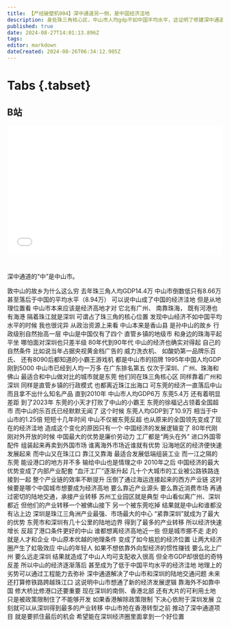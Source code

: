 ```yaml
---
title: 【产经破壁机004】深中通道另一侧，是中国经济洼地
description: 身处珠三角核心区，中山市人均gdp不如中国平均水平，这证明了修建深中通道的必要性。
published: true
date: 2024-08-27T14:01:13.896Z
tags: 
editor: markdown
dateCreated: 2024-08-26T06:34:12.905Z
---
```


# Tabs {.tabset}

## B站

<div style="position: relative; padding: 30% 45%;">
<iframe style="position: absolute; width: 100%; height: 100%; left: 0; top: 0;" src="//player.bilibili.com/player.html?&bvid=BV1ymiueEENN&page=1&as_wide=1&high_quality=1&danmaku=1&autoplay=0" scrolling="no" border="0" frameborder="no" framespacing="0" allowfullscreen="true"></iframe>
</div>


#

深中通道的“中”是中山市。

敦中山的故乡为什么这么穷
去年珠三角人均GDP14.4万
中山市倒数低只有8.66万
甚至落后于中国的平均水平（8.94万）
可以说中山成了中国的经济洼地
但是从地理位置看
中山市本来应该是经济高地才对
它北有广州、
南靠珠海，
既有河港也有海港
隔着珠江就是深圳
可谓占了珠三角的核心位置
发现中山经济不如中国平均水平的时候
我也很诧异
从政治资源上来看
中山本来是香山县
是孙中山的故乡
行政级别自然抬高一层
中山是中国仅有了四个
直管乡镇的地级市
和身边的珠海平起平坐
哪怕面对深圳也只差半级
80年代到90年代
中山的经济也确实对得起
自己的自然条件
比如说当年占据央视黄金档广告的
威力洗衣机、
如酸奶第一品牌乐百氏、
还有8090后都知道的小霸王游戏机
都是中山市的招牌
1995年中国人均GDP刚到5000
中山市已经到人均一万多
在广东排名第五
仅次于深圳、广州、珠海和佛山
最适合和中山做对比的城市就是东莞
他们同在珠三角核心区
同样靠着广州和深圳
同样是直管乡镇的行政模式
也都离近珠江出海口
可东莞的经济一直落后中山
而且拿不出什么知名产品
直到2010年
中山市人均GDP6万
东莞5.4万
还有着明显差距
到了2023年
东莞的小天才打败了中山的小霸王
东莞的徐福记占领着全国超市
而中山的乐百氏已经默默无闻了
这个时候
东莞人均GDP到了10.9万
相当于中山市的1.25倍
短短十几年时间
中山不仅被东莞反超
也从原来的全国领先变成了现在的经济洼地
造成这个变化的原因只有一个
中国经济的发展逻辑变了
80年代刚刚对外开放的时候
中国最大的优势是廉价劳动力
工厂都是“两头在外”
进口外国零配件
组装起来再卖到外国市场
谁离海外市场近谁就有优势
沿海地区的经济便快速发展起来
而中山又在珠江口
靠江又靠海
最适合发展低端组装工业
而一江之隔的东莞
能设港口的地方并不多
输给中山也是情理之中
2010年之后
中国经济的最大优势变成了内部产业配套
“血汗工厂”逐渐升起
几十个大城市的工业被公路铁路连接到一起
整个产业链的效率不断提升
压倒了通过海运连接起来的西方产业链
这时候要是哪个中国城市想要成为经济高地
要么靠近产业源头
要么靠近消费市场
再通过密切的陆地交通，承接产业转移
苏州工业园区就是典型
中山看似离广州、深圳都近
但他们的产业转移一个被佛山接下
另一个被东莞吃掉
结果就是中山和谁都没有沾上边
深圳是珠江三角洲产业最强、市场最大的中心
“紧靠深圳”就成为了最大的优势
东莞市和深圳有几十公里的陆地边界
得到了最多的产业转移
所以经济快速增长
反超了港口条件更好的中山
谁都想离经济高地近一些
但是城市挪不走
走的就是人才和企业
中山原本优越的地理条件
变成了如今尴尬的经济位置
让两大经济圈产生了虹吸效应
中山的年轻人
如果不想依靠外向型经济的惯性赚钱
要么北上广州
要么远走深圳
结果就造成了中山人均可支配收入很高
但全市GDP却很低的奇特反差
所以中山的经济逐渐落后
甚至成为了低于中国平均水平的经济洼地
地理上的劣势可以通过工程能力去弥补
深中通道解决了中山市和深圳的陆地交通问题
未来还打算修铁路跨越珠江口
这说明中山市想通了新的经济发展逻辑
靠海外不如靠中国
修大桥比修港口还要重要
现在深圳的南侧、香港北部
还有大片的可利用土地
只是被政策限制住了不能够开发
如果香港解除政策限制
下决心依附于深圳发展
立刻就可以从深圳得到最多的产业转移
中山市抢在香港转型之前
推动了深中通道项目
就是要抓住最后的机会
希望能在深圳经济圈里面拿到一个好位置
